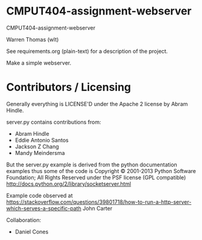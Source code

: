 CMPUT404-assignment-webserver
=============================

CMPUT404-assignment-webserver

Warren Thomas (wlt)

See requirements.org (plain-text) for a description of the project.

Make a simple webserver.

Contributors / Licensing
========================

Generally everything is LICENSE'D under the Apache 2 license by Abram Hindle.

server.py contains contributions from:

* Abram Hindle
* Eddie Antonio Santos
* Jackson Z Chang
* Mandy Meindersma 

But the server.py example is derived from the python documentation
examples thus some of the code is Copyright © 2001-2013 Python
Software Foundation; All Rights Reserved under the PSF license (GPL
compatible) http://docs.python.org/2/library/socketserver.html

Example code observed at https://stackoverflow.com/questions/39801718/how-to-run-a-http-server-which-serves-a-specific-path 
John Carter  

Collaboration:

* Daniel Cones